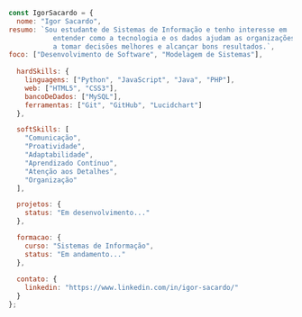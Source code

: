 ```js
const IgorSacardo = {
  nome: "Igor Sacardo",
resumo: `Sou estudante de Sistemas de Informação e tenho interesse em 
           entender como a tecnologia e os dados ajudam as organizações 
           a tomar decisões melhores e alcançar bons resultados.`,
foco: ["Desenvolvimento de Software", "Modelagem de Sistemas"],
  
  hardSkills: {
    linguagens: ["Python", "JavaScript", "Java", "PHP"],
    web: ["HTML5", "CSS3"],
    bancoDeDados: ["MySQL"],
    ferramentas: ["Git", "GitHub", "Lucidchart"]
  },

  softSkills: [
    "Comunicação",
    "Proatividade",
    "Adaptabilidade",
    "Aprendizado Contínuo",
    "Atenção aos Detalhes",
    "Organização"
  ],

  projetos: {
    status: "Em desenvolvimento..."
  },

  formacao: {
    curso: "Sistemas de Informação",
    status: "Em andamento..."
  },
  
  contato: {
    linkedin: "https://www.linkedin.com/in/igor-sacardo/"
  }
};
```
<!--

# 👀 Oii, me chamo Igor Sacardo!

**É um prazer ter você aqui na minha página** 👋

Sou estudante de Sistemas de Informação e tenho interesse em entender como a tecnologia e os dados ajudam as organizações a tomar decisões melhores e alcançar bons resultados. Estou sempre desenvolvendo minhas habilidades em programação, modelagem de sistemas e design focado no usuário, buscando aprender e aplicar o que estudo de forma prática no dia a dia.

## Estatísticas 📊
<div align="center" display="inline-block"><img src="https://github-readme-stats.vercel.app/api/top-langs/?username=IgorSacardo&layout=compact&theme=dark"></div>

## Sobre mim 🙋🏻‍♂️ 
Recentemente iniciei meus estudos em áreas voltadas à tecnologia e já adquiri conhecimentos em linguagens como Python, JavaScript, Java e PHP, com as quais desenvolvi aplicações funcionais e centradas no usuário.<br>

Também possuo experiência com bancos de dados e modelagem UML, utilizando ferramentas como o Lucidchart para documentar sistemas de forma clara e eficiente.<br>

> Resumindo, sou um estudante com muita vontade de aprender :)

## Soft Skills 💭
- Comunicação, proatividade, adaptabilidade, aprendizado contínuo, atenção aos detalhes e organização.

## Hard Skills 🚀   
![HTML5](https://img.shields.io/badge/HTML5-E34F26?style=for-the-badge&logo=html5&logoColor=white)
![CSS3](https://img.shields.io/badge/CSS3-1572B6?style=for-the-badge&logo=css3&logoColor=white)
![JAVA](https://img.shields.io/badge/Java-ED8B00?style=for-the-badge&logo=openjdk&logoColor=white)
![JavaScript](https://img.shields.io/badge/JavaScript-F7DF1E?style=for-the-badge&logo=javascript&logoColor=black)
![Python](https://img.shields.io/badge/Python-3776AB?style=for-the-badge&logo=python&logoColor=white)
![PHP](https://img.shields.io/badge/PHP-777BB4?style=for-the-badge&logo=php&logoColor=white)
![MySQL](https://img.shields.io/badge/MySQL-00000F?style=for-the-badge&logo=mysql&logoColor=white)
![GitHub](https://img.shields.io/badge/GitHub-100000?style=for-the-badge&logo=github&logoColor=white)
![Git](	https://img.shields.io/badge/GIT-E44C30?style=for-the-badge&logo=git&logoColor=white)

## Projetos 💻
<div>Ainda em desenvolvimento...</div>

## Certificados 🎓 
<div>Ainda em formação...</div>

## Onde você pode me achar 💛
- LinkedIn: <a target="_blank" href="https://www.linkedin.com/in/igor-sacardo/">https://www.linkedin.com/in/igor-sacardo/</a>

[![LinkedIn](https://img.shields.io/badge/-LinkedIn-0A66C2?style=for-the-badge&logo=linkedin&logoColor=white)](https://www.linkedin.com/in/igor-sacardo/)

- 👋 Hi, I’m @IgorSacardo
- 👀 I’m interested in ...
- 🌱 I’m currently learning ...
- 💞️ I’m looking to collaborate on ...
- 📫 How to reach me ...
- 😄 Pronouns: ...
- ⚡ Fun fact: ...
-->
